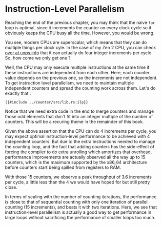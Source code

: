 # Instruction-Level Parallelism

Reaching the end of the previous chapter, you may think that the naive `for`
loop is optimal, since it increments the counter on every clock cycle so it
obviously keeps the CPU busy all the time. However, you would be wrong.

You see, modern CPUs are superscalar, which means that they can do multiple
things per clock cyle. In the case of my Zen 2 CPU, you can check
[over at uops.info](https://uops.info/html-instr/INC_R64.html) that it can
actually do four integer increments per cycle. So, how come we only get one ?

Well, the CPU may only execute multiple instructions at the same time if these
instructions are independent from each other. Here, each counter value depends
on the previous one, so the increments are not independent. To get instruction
level parallelism, we need to maintain multiple independent counters and spread
the counting work across them. Let's do exactly that :

```rust,no_run
{{#include ../counter/src/lib.rs:ilp}}
```

Notice that we need extra code in the end to merge counters and manage those
odd elements that don't fit into an integer multiple of the number of counters.
This will be a recuring theme in the remainder of this book.

Given the above assertion that the CPU can do 4 increments per cycle, you may
expect optimal instruction-level performance to be achieved with 4 independent
counters. But due to the extra instructions needed to manage the counting
loop, and the fact that adding counters has the side-effect of forcing the
compiler to do extra unrolling which amortizes that overhead, performance
improvements are actually observed all the way up to 15 counters, which is the
maximum supported by the x86_64 architecture before counters start being spilled
from registers to RAM.

With those 15 counters, we observe a peak throughput of 3.6 increments per
cycle, a little less than the 4 we would have hoped for but still pretty close.

In terms of scaling with the number of counting iterations, the performance is
close to that of sequential counting with only one iteration of parallel
counting (15 increments), and beats it with two iterations. Here, we see that
instruction-level parallelism is actually a good way to get performance in
large loops without sacrificing the performance of smaller loops too much.
